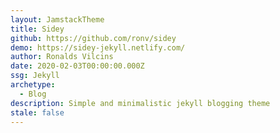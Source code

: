 ```yaml
---
layout: JamstackTheme
title: Sidey
github: https://github.com/ronv/sidey
demo: https://sidey-jekyll.netlify.com/
author: Ronalds Vilcins
date: 2020-02-03T00:00:00.000Z
ssg: Jekyll
archetype:
  - Blog
description: Simple and minimalistic jekyll blogging theme
stale: false
---
```

